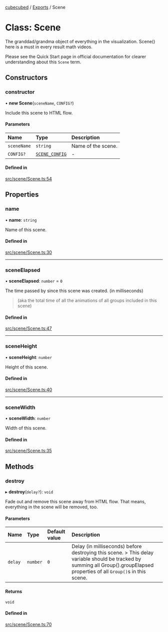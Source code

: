 [cubecubed](/reference/README.md) / [Exports](/reference/modules.md) / Scene

# Class: Scene

The granddad/grandma object of everything in the visualization.
Scene() here is a must in every result math videos.

Please see the Quick Start page in official documentation for clearer understanding about this `Scene` term.

## Constructors

### constructor

• **new Scene**(`sceneName`, `CONFIG?`)

Include this scene to HTML flow.

#### Parameters

| Name | Type | Description |
| :------ | :------ | :------ |
| `sceneName` | `string` | Name of the scene. |
| `CONFIG?` | [`SCENE_CONFIG`](/reference/interfaces/SCENE_CONFIG.md) | - |

#### Defined in

[src/scene/Scene.ts:54](https://github.com/imaphatduc/cubecubed/blob/4495c75/src/scene/Scene.ts#L54)

## Properties

### name

• **name**: `string`

Name of this scene.

#### Defined in

[src/scene/Scene.ts:30](https://github.com/imaphatduc/cubecubed/blob/4495c75/src/scene/Scene.ts#L30)

___

### sceneElapsed

• **sceneElapsed**: `number` = `0`

The time passed by since this scene was created. (in milliseconds)

> (aka the total time of all the animations of all groups included in this scene)

#### Defined in

[src/scene/Scene.ts:47](https://github.com/imaphatduc/cubecubed/blob/4495c75/src/scene/Scene.ts#L47)

___

### sceneHeight

• **sceneHeight**: `number`

Height of this scene.

#### Defined in

[src/scene/Scene.ts:40](https://github.com/imaphatduc/cubecubed/blob/4495c75/src/scene/Scene.ts#L40)

___

### sceneWidth

• **sceneWidth**: `number`

Width of this scene.

#### Defined in

[src/scene/Scene.ts:35](https://github.com/imaphatduc/cubecubed/blob/4495c75/src/scene/Scene.ts#L35)

## Methods

### destroy

▸ **destroy**(`delay?`): `void`

Fade out and remove this scene away from HTML flow.
That means, everything in the scene will be removed, too.

#### Parameters

| Name | Type | Default value | Description |
| :------ | :------ | :------ | :------ |
| `delay` | `number` | `0` | Delay (in milliseconds) before destroying this scene. > This delay variable should be tracked by summing all Group().groupElapsed properties of all `Group()`s in this scene. |

#### Returns

`void`

#### Defined in

[src/scene/Scene.ts:70](https://github.com/imaphatduc/cubecubed/blob/4495c75/src/scene/Scene.ts#L70)
